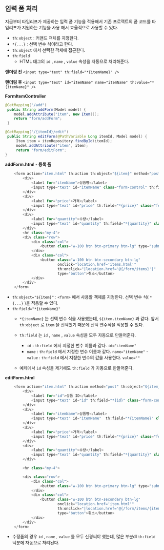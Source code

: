 ## 입력 폼 처리

지금부터 타임리프가 제공하는 입력 폼 기능을 적용해서 기존 프로젝트의 폼 코드를 타임리프가 지원하는 기능을 사용 해서 효율적으로 사용할 수 있다. 

- `th:object` : 커맨드 객체를 지정한다.
- `*{...}` : 선택 변수 식이라고 한다. 
- `th:object` 에서 선택한 객체에 접근한다. 
- `th:field`
	- HTML 태그의 `id` , `name` , `value` 속성을 자동으로 처리해준다.

**렌더링 전**
`<input type="text" th:field="*{itemName}" />`

**렌더링 후**
`<input type="text" id="itemName" name="itemName" th:value="*{itemName}" />`

**FormItemController**
```java
@GetMapping("/add")
 public String addForm(Model model) {
	model.addAttribute("item", new Item());
    return "form/addForm";
 }

@GetMapping("/{itemId}/edit")
 public String editForm(@PathVariable Long itemId, Model model) {
     Item item = itemRepository.findById(itemId);
     model.addAttribute("item", item);
     return "form/editForm";
}
```

**addForm.html - 등록 폼**
```java
    <form action="item.html" th:action th:object="${item}" method="post">
        <div>
            <label for="itemName">상품명</label>
            <input type="text" id="itemName" class="form-control" th:field="*{itemName}" placeholder="이름을 입력하세요">
        </div>
        <div>
            <label for="price">가격</label>
            <input type="text" id="price" th:field="*{price}" class="form-control" placeholder="가격을 입력하세요">
        </div>
        <div>
            <label for="quantity">수량</label>
            <input type="text" id="quantity" th:field="*{quantity}" class="form-control" placeholder="수량을 입력하세요">
        </div>
        <hr class="my-4">
        <div class="row">
            <div class="col">
                <button class="w-100 btn btn-primary btn-lg" type="submit">상품 등록</button>
            </div>
            <div class="col">
                <button class="w-100 btn btn-secondary btn-lg"
                        onclick="location.href='items.html'"
                        th:onclick="|location.href='@{/form/items}'|"
                        type="button">취소</button>
            </div>
        </div>
    </form>
```
- `th:object="${item}"` : `<form>` 에서 사용할 객체를 지정한다. 선택 변수 식( `*{...}` )을 적용할 수 있다.
- `th:field="*{itemName}"`
	- `*{itemName}` 는 선택 변수 식을 사용했는데, `${item.itemName}` 과 같다. 앞서 `th:object` 로 `item` 을 선택했기 때문에 선택 변수식을 적용할 수 있다.

	- `th:field` 는 `id` , `name` , `value` 속성을 모두 자동으로 만들어준다.
		- `id` : `th:field` 에서 지정한 변수 이름과 같다. `id="itemName"`
		- `name` : `th:field` 에서 지정한 변수 이름과 같다. `name="itemName"` 		- `value` : `th:field` 에서 지정한 변수의 값을 사용한다. `value=""`
	- 예제에서 `id` 속성을 제거해도 `th:field` 가 자동으로 만들어준다.



**editForm.html**
```java
    <form action="item.html" th:action method="post" th:object="${item}">
        <div>
            <label for="id">상품 ID</label>
            <input type="text" id="id" th:field="*{id}" class="form-control" value="1"  readonly>
        </div>
        <div>
            <label for="itemName">상품명</label>
            <input type="text" id="itemName"  th:field="*{itemName}" class="form-control" value="상품A" >
        </div>
        <div>
            <label for="price">가격</label>
            <input type="text" id="price" th:field="*{price}" class="form-control" value="10000" >
        </div>
        <div>
            <label for="quantity">수량</label>
            <input type="text" id="quantity" th:field="*{quantity}" class="form-control" value="10">
        </div>

        <hr class="my-4">

        <div class="row">
            <div class="col">
                <button class="w-100 btn btn-primary btn-lg" type="submit">저장</button>
            </div>
            <div class="col">
                <button class="w-100 btn btn-secondary btn-lg"
                        onclick="location.href='item.html'"
                        th:onclick="|location.href='@{/form/items/{itemId}(itemId=${item.id})}'|"
                        type="button">취소</button>
            </div>
        </div>
    </form>
```
- 수정폼의 경우 `id` , `name` , `value` 를 모두 신경써야 했는데, 많은 부분dl `th:field` 덕분에 자동으로 처리된다.
